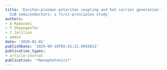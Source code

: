 ```yaml
---
title: 'Exciton-plasmon polariton coupling and hot carrier generation in two-dimensional
  SiB semiconductors: a first-principles study'
authors:
- A Ramazani
- F Shayeganfar
- J Jalilian
- admin
date: '2020-01-01'
publishDate: '2025-09-18T05:41:21.045565Z'
publication_types:
- article-journal
publication: '*Nanophotonics*'
---
```

